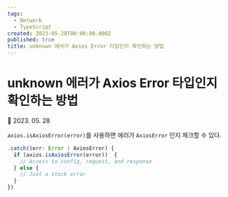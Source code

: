 ```yaml
---
tags:
  - Network
  - TypeScript
created: 2023-05-28T00:00:00.000Z
published: true
title: unknown 에러가 Axios Error 타입인지 확인하는 방법
---
```


# unknown 에러가 Axios Error 타입인지 확인하는 방법

📅 2023. 05. 28

`axios.isAxiosError(error)`를 사용하면 에러가 `AxiosError` 인지 체크할 수 있다.

```ts
.catch((err: Error | AxiosError) {
  if (axios.isAxiosError(error))  {
    // Access to config, request, and response
  } else {
    // Just a stock error
  }
})
```